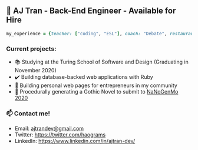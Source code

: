 ## 🔮 AJ Tran - Back-End Engineer - Available for Hire

```ruby
my_experience = {teacher: ["coding", "ESL"], coach: "Debate", restaurant_worker: "fullstack"}  
```

### Current projects:

- :books: Studying at the Turing School of Software and Design (Graduating in November 2020)
- :heavy_check_mark: Building database-backed web applications with Ruby
- :art: Building personal web pages for entrepreneurs in my community
- :bat: Procedurally generating a Gothic Novel to submit to [NaNoGenMo 2020](https://nanogenmo.github.io/)

### 📫 Contact me!

- Email: <ajtrandev@gmail.com> 
- Twitter: https://twitter.com/haograms
- LinkedIn: https://www.linkedin.com/in/ajtran-dev/
